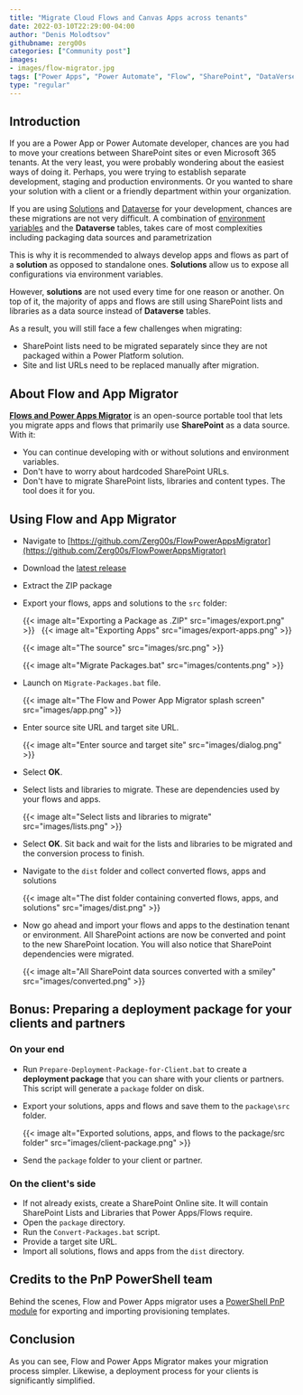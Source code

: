 ```yaml
---
title: "Migrate Cloud Flows and Canvas Apps across tenants"
date: 2022-03-10T22:29:00-04:00
author: "Denis Molodtsov"
githubname: zerg00s
categories: ["Community post"]
images:
- images/flow-migrator.jpg
tags: ["Power Apps", "Power Automate", "Flow", "SharePoint", "DataVerse"]
type: "regular"
---
```


## Introduction

If you are a Power App or Power Automate developer, chances are you had to move your creations between SharePoint sites or even Microsoft 365 tenants. At the very least, you were probably wondering about the easiest ways of doing it. Perhaps, you were trying to establish separate development, staging and production environments. Or you wanted to share your solution with a client or a friendly department within your organization.

If you are using [Solutions](https://docs.microsoft.com/powerapps/maker/data-platform/solutions-overview) and [Dataverse](https://docs.microsoft.com/powerapps/maker/data-platform/data-platform-intro) for your development, chances are these migrations are not very difficult. A combination of [environment variables](https://docs.microsoft.com/powerapps/maker/data-platform/environmentvariables) and the **Dataverse** tables, takes care of most complexities including packaging data sources and parametrization

This is why it is recommended to always develop apps and flows as part of a **solution** as opposed to standalone ones. **Solutions** allow us to expose all configurations via environment variables.

However, **solutions** are not used every time for one reason or another. On top of it, the majority of apps and flows are still using SharePoint lists and libraries as a data source instead of **Dataverse** tables. 

As a result, you will still face a few challenges when migrating:

- SharePoint lists need to be migrated separately since they are not packaged within a Power Platform solution.
- Site and list URLs need to be replaced manually after migration.

## About Flow and App Migrator

**[Flows and Power Apps Migrator](https://github.com/Zerg00s/FlowPowerAppsMigrator)** is an open-source portable tool that lets you migrate apps and flows that primarily use **SharePoint** as a data source. With it:

- You can continue developing with or without solutions and environment variables. 
- Don't have to worry about hardcoded SharePoint URLs.
- Don't have to migrate SharePoint lists, libraries and content types. The tool does it for you.

## Using Flow and App Migrator

- Navigate to [https://github.com/Zerg00s/FlowPowerAppsMigrator](https://github.com/Zerg00s/FlowPowerAppsMigrator)
- Download the [latest release](https://github.com/Zerg00s/FlowPowerAppsMigrator/releases)
- Extract the ZIP package
- Export your flows, apps and solutions to the `src` folder:

    {{< image alt="Exporting a Package as .ZIP" src="images/export.png" >}}
     
    {{< image alt="Exporting Apps" src="images/export-apps.png" >}}
    
    {{< image alt="The source" src="images/src.png" >}}
    
    {{< image alt="Migrate Packages.bat" src="images/contents.png" >}}


- Launch on `Migrate-Packages.bat` file.

    {{< image alt="The Flow and Power App Migrator splash screen" src="images/app.png" >}}

- Enter source site URL and target site URL.

    {{< image alt="Enter source and target site" src="images/dialog.png" >}}

- Select **OK**.
- Select lists and libraries to migrate. These are dependencies used by your flows and apps.

    {{< image alt="Select lists and libraries to migrate" src="images/lists.png" >}}

- Select **OK**. Sit back and wait for the lists and libraries to be migrated and the conversion process to finish.

- Navigate to the `dist` folder and collect converted flows, apps and solutions

    {{< image alt="The dist folder containing converted flows, apps, and solutions" src="images/dist.png" >}}

- Now go ahead and import your flows and apps to the destination tenant or environment. All SharePoint actions are now be converted and point to the new SharePoint location. You will also notice that SharePoint dependencies were migrated.

    {{< image alt="All SharePoint data sources converted with a smiley" src="images/converted.png" >}}

## Bonus: Preparing a deployment package for your clients and partners

### On your end

- Run `Prepare-Deployment-Package-for-Client.bat` to create a **deployment package** that you can share with your clients or partners. This script will generate a `package` folder on disk.

- Export your solutions, apps and flows and save them to the `package\src` folder.

    {{< image alt="Exported solutions, apps, and flows to the package/src folder" src="images/client-package.png" >}}

- Send the `package` folder to your client or partner.

### On the client's side

- If not already exists, create a SharePoint Online site. It will contain SharePoint Lists and Libraries that Power Apps/Flows require.
- Open the `package` directory.
- Run the `Convert-Packages.bat` script. 
- Provide a target site URL.
- Import all solutions, flows and apps from the `dist` directory.

## Credits to the PnP PowerShell team

Behind the scenes, Flow and Power Apps migrator uses a [PowerShell PnP module](https://pnp.github.io/powershell) for exporting and importing provisioning templates.

## Conclusion

As you can see, Flow and Power Apps Migrator makes your  migration process simpler. Likewise, a deployment process for your clients is significantly simplified.
